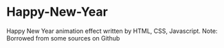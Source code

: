 # Happy-New-Year
Happy New Year animation effect written by HTML, CSS, Javascript. Note: Borrowed from some sources on Github
